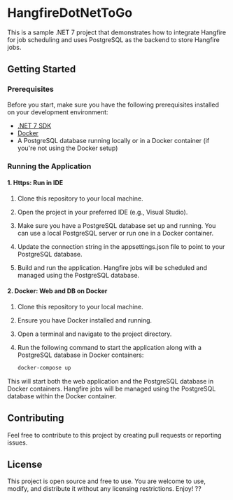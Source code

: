 # HangfireDotNetToGo

This is a sample .NET 7 project that demonstrates how to integrate Hangfire for job scheduling and uses PostgreSQL as the backend to store Hangfire jobs.

## Getting Started

### Prerequisites

Before you start, make sure you have the following prerequisites installed on your development environment:

- [.NET 7 SDK](https://dotnet.microsoft.com/download/dotnet/7.0)
- [Docker](https://www.docker.com/get-started)
- A PostgreSQL database running locally or in a Docker container (if you're not using the Docker setup)

### Running the Application

#### 1. Https: Run in IDE

1. Clone this repository to your local machine.

2. Open the project in your preferred IDE (e.g., Visual Studio).

3. Make sure you have a PostgreSQL database set up and running. You can use a local PostgreSQL server or run one in a Docker container.

4. Update the connection string in the appsettings.json file to point to your PostgreSQL database.

5. Build and run the application. Hangfire jobs will be scheduled and managed using the PostgreSQL database.

#### 2. Docker: Web and DB on Docker

1. Clone this repository to your local machine.

2. Ensure you have Docker installed and running.

3. Open a terminal and navigate to the project directory.

4. Run the following command to start the application along with a PostgreSQL database in Docker containers:

   ```bash
   docker-compose up
   ```
This will start both the web application and the PostgreSQL database in Docker containers. Hangfire jobs will be managed using the PostgreSQL database within the Docker container.


## Contributing
Feel free to contribute to this project by creating pull requests or reporting issues.

## License

This project is open source and free to use. You are welcome to use, modify, and distribute it without any licensing restrictions. Enjoy! ??